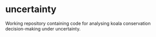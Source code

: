 # uncertainty
Working repository containing code for analysing koala conservation decision-making under uncertainty.

